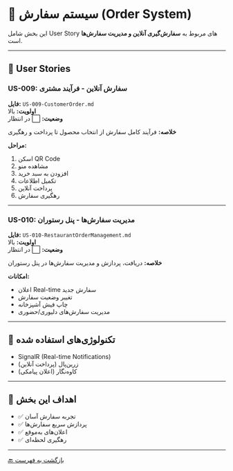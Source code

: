 # 🛒 سیستم سفارش (Order System)

این بخش شامل User Story های مربوط به **سفارش‌گیری آنلاین و مدیریت سفارش‌ها** است.

---

## 📄 User Stories

### US-009: سفارش آنلاین - فرآیند مشتری
**فایل:** `US-009-CustomerOrder.md`  
**اولویت:** بالا  
**وضعیت:** ⬜ در انتظار

**خلاصه:** فرآیند کامل سفارش از انتخاب محصول تا پرداخت و رهگیری

**مراحل:**
1. اسکن QR Code
2. مشاهده منو
3. افزودن به سبد خرید
4. تکمیل اطلاعات
5. پرداخت آنلاین
6. رهگیری سفارش

---

### US-010: مدیریت سفارش‌ها - پنل رستوران
**فایل:** `US-010-RestaurantOrderManagement.md`  
**اولویت:** بالا  
**وضعیت:** ⬜ در انتظار

**خلاصه:** دریافت، پردازش و مدیریت سفارش‌ها در پنل رستوران

**امکانات:**
- اعلان Real-time سفارش جدید
- تغییر وضعیت سفارش
- چاپ فیش آشپزخانه
- مدیریت سفارش‌های دلیوری/حضوری

---

## 🔧 تکنولوژی‌های استفاده شده

- SignalR (Real-time Notifications)
- زرین‌پال (پرداخت آنلاین)
- کاوه‌نگار (اعلان پیامکی)

---

## 🎯 اهداف این بخش

- ✅ تجربه سفارش آسان
- ✅ پردازش سریع سفارش‌ها
- ✅ اعلان‌های به‌موقع
- ✅ رهگیری لحظه‌ای

---

[🔙 بازگشت به فهرست](../README.md)
